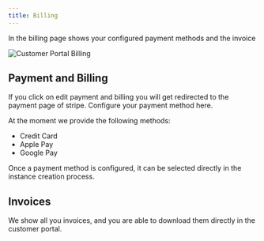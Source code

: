 ```yaml
---
title: Billing
---
```


In the billing page shows your configured payment methods and the invoice 

![Customer Portal Billing](/img/manuals/portal/customer_portal_billing.png)

## Payment and Billing

If you click on edit payment and billing you will get redirected to the payment page of stripe.
Configure your payment method here.

At the moment we provide the following methods:
- Credit Card
- Apple Pay
- Google Pay

Once a payment method is configured, it can be selected directly in the instance creation process.

## Invoices

We show all you invoices, and you are able to download them directly in the customer portal.